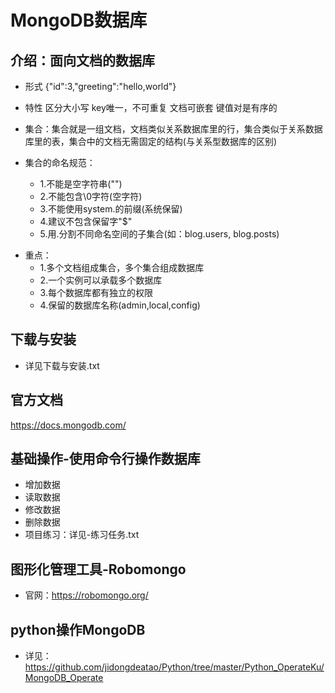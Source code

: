 # MongoDB数据库
## 介绍：面向文档的数据库
- 形式
{"id":3,"greeting":"hello,world"}
- 特性
区分大小写 key唯一，不可重复 文档可嵌套 键值对是有序的

- 集合：集合就是一组文档，文档类似关系数据库里的行，集合类似于关系数据库里的表，集合中的文档无需固定的结构(与关系型数据库的区别)
- 集合的命名规范：
  * 1.不能是空字符串("")
  * 2.不能包含\0字符(空字符)
  * 3.不能使用system.的前缀(系统保留)
  * 4.建议不包含保留字"$"
  * 5.用.分割不同命名空间的子集合(如：blog.users, blog.posts)
+ 重点：
  * 1.多个文档组成集合，多个集合组成数据库
  * 2.一个实例可以承载多个数据库
  * 3.每个数据库都有独立的权限
  * 4.保留的数据库名称(admin,local,config)

## 下载与安装
- 详见下载与安装.txt

## 官方文档
https://docs.mongodb.com/

## 基础操作-使用命令行操作数据库
- 增加数据
- 读取数据
- 修改数据
- 删除数据
- 项目练习：详见-练习任务.txt
## 图形化管理工具-Robomongo
- 官网：https://robomongo.org/
## python操作MongoDB
- 详见：https://github.com/jidongdeatao/Python/tree/master/Python_OperateKu/MongoDB_Operate
